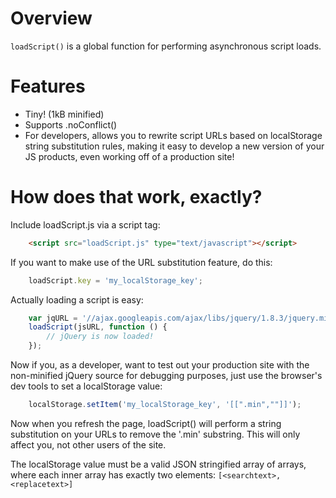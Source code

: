 Overview
========

`loadScript()` is a global function for performing asynchronous script loads.


Features
========

 * Tiny! (1kB minified)
 * Supports .noConflict()
 * For developers, allows you to rewrite script URLs based on localStorage
   string substitution rules, making it easy to develop a new version of your
   JS products, even working off of a production site!


How does that work, exactly?
============================

Include loadScript.js via a script tag:

```html
	<script src="loadScript.js" type="text/javascript"></script>
```

If you want to make use of the URL substitution feature, do this:

```javascript
	loadScript.key = 'my_localStorage_key';
```

Actually loading a script is easy:

```javascript
	var jqURL = '//ajax.googleapis.com/ajax/libs/jquery/1.8.3/jquery.min.js';
	loadScript(jsURL, function () {
		// jQuery is now loaded!
	});
```

Now if you, as a developer, want to test out your production site with the
non-minified jQuery source for debugging purposes, just use the browser's dev
tools to set a localStorage value:

```javascript
	localStorage.setItem('my_localStorage_key', '[[".min",""]]');
```

Now when you refresh the page, loadScript() will perform a string substitution
on your URLs to remove the '.min' substring.  This will only affect you, not
other users of the site.

The localStorage value must be a valid JSON stringified array of arrays, where
each inner array has exactly two elements: `[<searchtext>,<replacetext>]`
